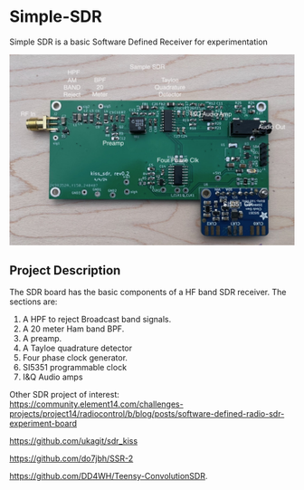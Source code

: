 # Simple-SDR
Simple SDR is a basic Software Defined Receiver for experimentation

![Robot_Front](https://github.com/jerryok826/Simple-SDR/blob/main/Pictures/simple_sdr_caption.jpeg)

## Project Description
The SDR board has the basic components of a HF band SDR receiver. The sections are:
1. A HPF to reject Broadcast band signals.
2. A 20 meter Ham band BPF.
3. A preamp.
4. A Tayloe quadrature detector
5. Four phase clock generator.
6. SI5351 programmable clock
7. I&Q Audio amps

Other SDR project of interest:
https://community.element14.com/challenges-projects/project14/radiocontrol/b/blog/posts/software-defined-radio-sdr-experiment-board

https://github.com/ukagit/sdr_kiss

https://github.com/do7jbh/SSR-2

https://github.com/DD4WH/Teensy-ConvolutionSDR.
